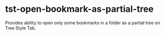 # tst-open-bookmark-as-partial-tree
Provides ability to open only some bookmarks in a folder as a partial tree on Tree Style Tab.
